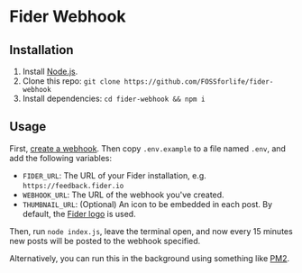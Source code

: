 # Fider Webhook

## Installation

1. Install [Node.js](https://nodejs.org/).
2. Clone this repo: `git clone https://github.com/FOSSforlife/fider-webhook`
3. Install dependencies: `cd fider-webhook && npm i`

## Usage

First, [create a webhook](https://support.discord.com/hc/en-us/articles/228383668-Intro-to-Webhooks). Then copy `.env.example` to a file named `.env`, and add the following variables:
- `FIDER_URL`: The URL of your Fider installation, e.g. `https://feedback.fider.io`
- `WEBHOOK_URL`: The URL of the webhook you've created.
- `THUMBNAIL_URL`: (Optional) An icon to be embedded in each post. By default, the [Fider logo](https://github.com/getfider/fider/blob/main/favicon.png) is used.

Then, run `node index.js`, leave the terminal open, and now every 15 minutes new posts will be posted to the webhook specified.

Alternatively, you can run this in the background using something like [PM2](https://pm2.keymetrics.io).
